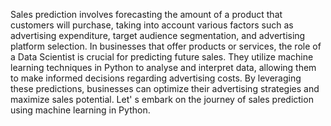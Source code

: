 Sales prediction involves forecasting the amount of a product that customers will purchase, taking into
account various factors such as advertising expenditure, target audience segmentation, and advertising
platform selection. In businesses that offer products or services, the role of a Data Scientist is crucial for
predicting future sales. They utilize machine learning techniques in Python to analyse and interpret data,
allowing them to make informed decisions regarding advertising costs. By leveraging these predictions,
businesses can optimize their advertising strategies and maximize sales potential. Let' s embark on the
journey of sales prediction using machine learning in Python.
